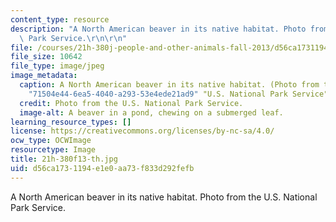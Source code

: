 ```yaml
---
content_type: resource
description: "A North American beaver in its native habitat. Photo from the U.S. National\
  \ Park Service.\r\n\r\n"
file: /courses/21h-380j-people-and-other-animals-fall-2013/d56ca1731194e1e0aa73f833d292fefb_21h-380f13-th.jpg
file_size: 10642
file_type: image/jpeg
image_metadata:
  caption: A North American beaver in its native habitat. (Photo from the {{% resource_link
    "71504e44-6ea5-4040-a293-53e4ede21ad9" "U.S. National Park Service" %}}.)
  credit: Photo from the U.S. National Park Service.
  image-alt: A beaver in a pond, chewing on a submerged leaf.
learning_resource_types: []
license: https://creativecommons.org/licenses/by-nc-sa/4.0/
ocw_type: OCWImage
resourcetype: Image
title: 21h-380f13-th.jpg
uid: d56ca173-1194-e1e0-aa73-f833d292fefb
---
```

A North American beaver in its native habitat. Photo from the U.S. National Park Service.

